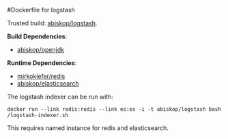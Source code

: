 #Dockerfile for logstash

Trusted build: [abiskop/logstash](https://index.docker.io/u/abiskop/logstash/).

**Build Dependencies**:
- [abiskop/openjdk](https://github.com/abiskop/dockerfile-openjdk)

**Runtime Dependencies**:
- [mirkokiefer/redis](https://github.com/mirkokiefer/dockerfile-redis)
- [abiskop/elasticsearch](https://github.com/abiskop/dockerfile-elasticsearch)

The logstash indexer can be run with:

```
docker run --link redis:redis --link es:es -i -t abiskop/logstash bash /logstash-indexer.sh
```

This requires named instance for redis and elasticsearch.
